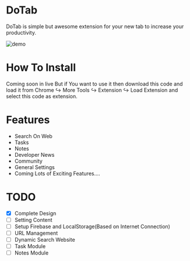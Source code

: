 # DoTab
DoTab is simple but awesome extension for your new tab to increase your productivity.

![demo](https://user-images.githubusercontent.com/40033062/111079118-c260c180-84b5-11eb-9879-617e8c73756d.PNG)

# How To Install
Coming soon in live But if You want to use it then download this code and load it from Chrome ↪ More Tools ↪ Extension ↪ Load Extension and select this code as extension.

# Features
* Search On Web
* Tasks
* Notes
* Developer News
* Community
* General Settings
* Coming Lots of Exciting Features....

# TODO
- [x] Complete Design 
- [ ] Setting Content
- [ ] Setup Firebase and LocalStorage(Based on Internet Connection)
- [ ] URL Management
- [ ] Dynamic Search Website
- [ ] Task Module
- [ ] Notes Module
